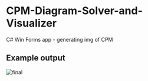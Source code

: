 # CPM-Diagram-Solver-and-Visualizer
C# Win Forms app - generating img of CPM


## Example output
![final](https://github.com/McEnigma24/CPM-Diagram-Solver-and-Visualizer/assets/116126603/cc8a9b3c-d2a8-44ef-acfa-70ba5f08810b)
